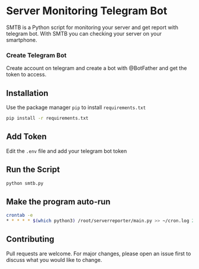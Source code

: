 # Server Monitoring Telegram Bot

SMTB is a Python script for monitoring your server and get report with telegram bot.
With SMTB you can checking your server on your smartphone.

### Create Telegram Bot
Create account on telegram and create a bot with @BotFather and get the token to 
access.

## Installation

Use the package manager `pip` to install `requirements.txt`

```bash
pip install -r requirements.txt
```

## Add Token
Edit the `.env` file and add your telegram bot token

## Run the Script
```python
python smtb.py
```
## Make the program auto-run
```bash
crontab -e
* * * * * $(which python3) /root/serverreporter/main.py >> ~/cron.log 2>&1
```

## Contributing
Pull requests are welcome. For major changes, please open an issue first to discuss 
what you would like to change.

